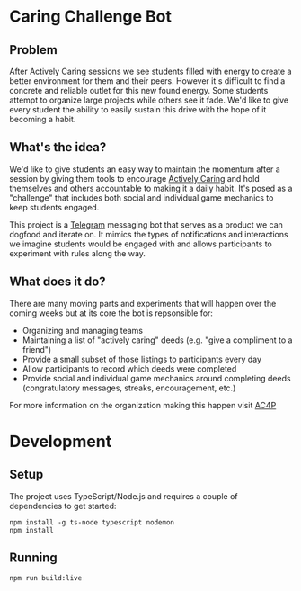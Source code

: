 # Caring Challenge Bot

## Problem
After Actively Caring sessions we see students filled with energy to create a better environment for
them and their peers. However it's difficult to find a concrete and reliable outlet for this new
found energy. Some students attempt to organize large projects while others see it fade. We'd like
to give every student the ability to easily sustain this drive with the hope of it becoming a habit.

## What's the idea?
We'd like to give students an easy way to maintain the momentum after a session by giving them tools
to encourage [Actively Caring](http://ac4p.org/about) and hold themselves and others accountable to
making it a daily habit. It's posed as a "challenge" that includes both social and individual game
mechanics to keep students engaged.

This project is a [Telegram](https://telegram.org) messaging bot that serves as a product we can
dogfood and iterate on. It mimics the types of notifications and interactions we imagine students
would be engaged with and allows participants to experiment with rules along the way.

## What does it do?
There are many moving parts and experiments that will happen over the coming weeks but at its core
the bot is repsonsible for:

- Organizing and managing teams
- Maintaining a list of "actively caring" deeds (e.g. "give a compliment to a friend")
- Provide a small subset of those listings to participants every day
- Allow participants to record which deeds were completed
- Provide social and individual game mechanics around completing deeds (congratulatory messages,
  streaks, encouragement, etc.)

For more information on the organization making this happen visit [AC4P](http://www.ac4p.org/)

# Development
## Setup
The project uses TypeScript/Node.js and requires a couple of dependencies to get started:

```
npm install -g ts-node typescript nodemon
npm install
```

## Running
```
npm run build:live
```

